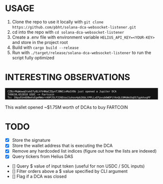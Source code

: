 # USAGE
1. Clone the repo to use it locally with `git clone https://github.com/pbht/solana-dca-websocket-listener.git`
2. cd into the repo with `cd solana-dca-websocket-listener`
3. Create a .env file with environment variable `HELIUS_API_KEY=<YOUR-KEY>` and store in the project root
4. Build with `cargo build --release`
5. Run with `./target/release/solana-dca-websocket-listener` to run the script fully optimized

# INTERESTING OBSERVATIONS
![$1M Fartcoin DCA](assets/fartcoin-1m-dca.png)
![$750K Fartcoin DCA](assets/fartcoin-750k-dca.png)

This wallet opened ~$1.75M worth of DCAs to buy FARTCOIN

# TODO
- [x] Store the signature 
- [x] Store the wallet address that is executing the DCA
- [x] Remove any hardcoded list indices (figure out how the lists are indexed)
- [x] Query tickers from Helius DAS
- [] Query $ value of input token (useful for non USDC / SOL inputs)
- [] Filter orders above a $ value specified by CLI argument
- [] Flag if a DCA was closed